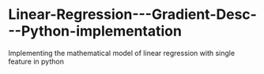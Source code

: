 # Linear-Regression---Gradient-Desc---Python-implementation
Implementing the mathematical model of linear regression with single feature in python
